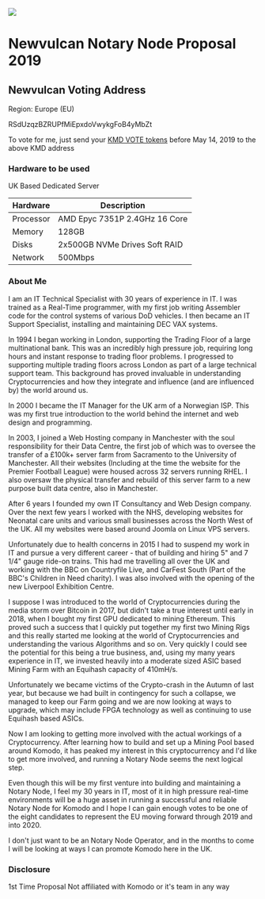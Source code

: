 ![](http://www.salixweb.net/images/vulcan-works-mining.png)

# Newvulcan Notary Node Proposal 2019

## Newvulcan Voting Address
Region: Europe (EU)

RSdUzqzBZRUPfMiEpxdoVwykgFoB4yMbZt

To vote for me, just send your [KMD VOTE tokens](https://komodoelection.com/2-election-process/vote-token/) before May 14, 2019 to the above KMD address

### Hardware to be used

UK Based Dedicated Server

|Hardware | Description  |
|--|--|
|Processor  | AMD Epyc 7351P 2.4GHz 16 Core |
|Memory  | 128GB |
|Disks| 2x500GB NVMe Drives Soft RAID|
|Network| 500Mbps|

### About Me
I am an IT Technical Specialist with 30 years of experience in IT. I was trained as a Real-Time programmer, with my first job writing Assembler code for the control systems of various DoD vehicles. I then became an IT Support Specialist, installing and maintaining DEC VAX systems.

In 1994 I began working in London, supporting the Trading Floor of a large multinational bank. This was an incredibly high pressure job, requiring long hours and instant response to trading floor problems. I progressed to supporting multiple trading floors across London as part of a large technical support team. This background has proved invaluable in understanding Cryptocurrencies and how they integrate and influence (and are influenced by) the world around us.

In 2000 I became the IT Manager for the UK arm of a Norwegian ISP. This was my first true introduction to the world behind the internet and web design and programming.

In 2003, I joined a Web Hosting company in Manchester with the soul responsibility for their Data Centre, the first job of which was to oversee the transfer of a £100k+ server farm from Sacramento to the University of Manchester. All their websites (Including at the time the website for the Premier Football League) were housed across 32 servers running RHEL. I also oversaw the physical transfer and rebuild of this server farm to a new purpose built data centre, also in Manchester.

After 6 years I founded my own IT Consultancy and Web Design company. Over the next few years I worked with the NHS, developing websites for Neonatal care units and various small businesses across the North West of the UK. All my websites were based around Joomla on Linux VPS servers.

Unfortunately due to health concerns in 2015 I had to suspend my work in IT and pursue a very different career - that of building and hiring 5" and 7 1/4" gauge ride-on trains. This had me travelling all over the UK and working with the BBC on Countryfile Live, and CarFest South (Part of the BBC's Children in Need charity). I was also involved with the opening of the new Liverpool Exhibition Centre.

I suppose I was introduced to the world of Cryptocurrencies during the media storm over Bitcoin in 2017, but didn't take a true interest until early in 2018, when I bought my first GPU dedicated to mining Ethereum. This proved such a success that I quickly put together my first two Mining Rigs and this really started me looking at the world of Cryptocurrencies and understanding the various Algorithms and so on. Very quickly I could see the potential for this being a true business, and, using my many years experience in IT, we invested heavily into a moderate sized ASIC based Mining Farm with an Equihash capacity of 410mH/s.

Unfortunately we became victims of the Crypto-crash in the Autumn of last year, but because we had built in contingency for such a collapse, we managed to keep our Farm going and we are now looking at ways to upgrade, which may include FPGA technology as well as continuing to use Equihash based ASICs.

Now I am looking to getting more involved with the actual workings of a Cryptocurrency. After learning how to build and set up a Mining Pool based around Komodo, it has peaked my interest in this cryptocurrency and I'd like to get more involved, and running a Notary Node seems the next logical step.

Even though this will be my first venture into building and maintaining a Notary Node, I feel my 30 years in IT, most of it in high pressure real-time environments will be a huge asset in running a successful and reliable Notary Node for Komodo and I hope I can gain enough votes to be one of the eight candidates to represent the EU moving forward through 2019 and into 2020.

I don't just want to be an Notary Node Operator, and in the months to come I will be looking at ways I can promote Komodo here in the UK.

### Disclosure
1st Time Proposal
Not affiliated with Komodo or it's team in any way
